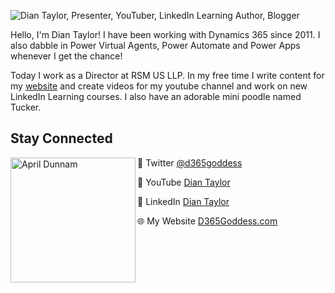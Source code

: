 ![Dian Taylor, Presenter, YouTuber, LinkedIn Learning Author, Blogger](https://raw.githubusercontent.com/d365goddess/main/main/BannerDian.jpg)

Hello, I'm Dian Taylor!  I have been working with Dynamics 365 since 2011. I also dabble in Power Virtual Agents, Power Automate and Power Apps whenever I get the chance!

Today I work as a Director at RSM US LLP. In my free time I write content for my [website](https://d365goddess.com) and create videos for my youtube channel and work on new LinkedIn Learning courses. I also have an adorable mini poodle named Tucker. 

## Stay Connected

<p>
  <img width="200" alt="April Dunnam" align="left" src="https://raw.githubusercontent.com/d365goddess/main/main/DianPic.png">
</p>


💬 Twitter [@d365goddess](https://www.twitter.com/d365goddess)

🎥 YouTube [Dian Taylor](https://www.youtube.com/d365goddess)

💼 LinkedIn [Dian Taylor](https://www.linkedin.com/in/diantaylor/)

🌐 My Website [D365Goddess.com](https://D365Goddess.com)